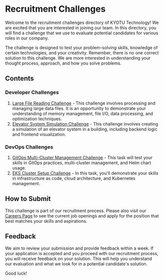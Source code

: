 # Recruitment Challenges

Welcome to the recruitment challenges directory of KYOTU Technology! We are excited that you are interested in joining our team. In this directory, you will find a challenge that we use to evaluate potential candidates for various roles in our company.

The challenge is designed to test your problem-solving skills, knowledge of certain technologies, and your creativity. Remember, there is no one correct solution to this challenge. We are more interested in understanding your thought process, approach, and how you solve problems.

## Contents

### Developer Challenges
1. [Large File Reading Challenge](/recruitment-challenges/large-file-reading-challenge) - This challenge involves processing and managing large data files. It is an opportunity to demonstrate your understanding of memory management, file I/O, data processing, and optimization techniques.
2. [Elevator System Simulation Challenge](/recruitment-challenges/elevator-system-simulation-challenge) - This challenge involves creating a simulation of an elevator system in a building, including backend logic and frontend visualization.

### DevOps Challenges
1. [GitOps Multi-Cluster Management Challenge](/recruitment-challenges/devops-challenge/GITOPS/README.md) - This task will test your skills in GitOps practices, multi-cluster management, and Helm chart usage.
2. [EKS Cluster Setup Challenge](/recruitment-challenges/devops-challenge/EKS/README.md) - In this task, you'll demonstrate your skills in infrastructure as code, cloud architecture, and Kubernetes management.

## How to Submit

This challenge is part of our recruitment process. Please also visit our [Careers Page](https://www.kyotutechnology.com/careers-job-work-company-people/) to see the current job openings and apply for the position that best matches your skills and aspirations.

## Feedback

We aim to review your submission and provide feedback within a week. If your application is accepted and you proceed with our recruitment process, you will receive feedback on your solution. This will help you understand our evaluation and what we look for in a potential candidate's solution.

Good luck!
